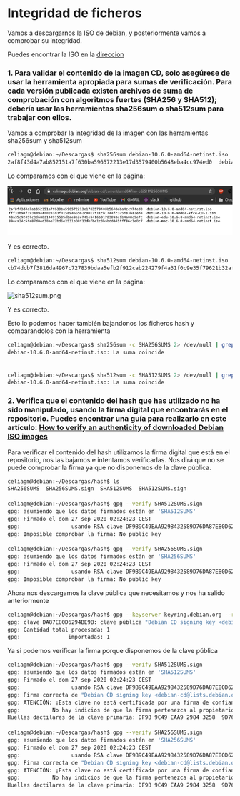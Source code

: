 # Integridad de ficheros

Vamos a descargarnos la ISO de debian, y posteriormente vamos a comprobar su integridad.

Puedes encontrar la ISO en la [direccion](https://cdimage.debian.org/debian-cd/current/amd64/iso-cd/)


### 1. Para validar el contenido de la imagen CD, solo asegúrese de usar la herramienta apropiada para sumas de verificación. Para cada versión publicada existen archivos de suma de comprobación con algoritmos fuertes (SHA256 y SHA512); debería usar las herramientas sha256sum o sha512sum para trabajar con ellos.

Vamos a comprobar la integridad de la imagen con las herramientas sha256sum y sha512sum

```sh
celiagm@debian:~/Descargas$ sha256sum debian-10.6.0-amd64-netinst.iso 
2af8f43d4a7ab852151a7f630ba596572213e17d3579400b5648eba4cc974ed0  debian-10.6.0-amd64-netinst.iso
```

Lo comparamos con el que viene en la página:

![sha256sum.png](https://github.com/CeliaGMqrz/integridad_firmas_autentificacion/blob/main/capturas/sha256sum.png)

Y es correcto.

```sh
celiagm@debian:~/Descargas$ sha512sum debian-10.6.0-amd64-netinst.iso 
cb74dcb7f3816da4967c727839bdaa5efb2f912cab224279f4a31f0c9e35f79621b32afe390195d5e142d66cedc03d42f48874eba76eae23d1fac22d618cb669  debian-10.6.0-amd64-netinst.iso
```
Lo comparamos con el que viene en la página:

![sha512sum.png](https://github.com/CeliaGMqrz/integridad_firmas_autentificacion/blob/main/capturas/sha512sum.png)

Y es correcto.

Esto lo podemos hacer también bajandonos los ficheros hash y comparandolos con la herramienta

```sh
celiagm@debian:~/Descargas$ sha256sum -c SHA256SUMS 2> /dev/null | grep debian-10.6.0-amd64-netinst.iso
debian-10.6.0-amd64-netinst.iso: La suma coincide


celiagm@debian:~/Descargas$ sha512sum -c SHA512SUMS 2> /dev/null | grep debian-10.6.0-amd64-netinst.iso
debian-10.6.0-amd64-netinst.iso: La suma coincide

```

### 2. Verifica que el contenido del hash que has utilizado no ha sido manipulado, usando la firma digital que encontrarás en el repositorio. Puedes encontrar una guía para realizarlo en este artículo: [How to verify an authenticity of downloaded Debian ISO images](https://linuxconfig.org/how-to-verify-an-authenticity-of-downloaded-debian-iso-images)


Para verificar el contenido del hash utilizamos la firma digital que está en el repositorio, nos las bajamos e intentamos verificarlas. Nos dirá que no se puede comprobar la firma ya que no disponemos de la clave pública.

```sh
celiagm@debian:~/Descargas/hash$ ls
SHA256SUMS  SHA256SUMS.sign  SHA512SUMS  SHA512SUMS.sign

celiagm@debian:~/Descargas/hash$ gpg --verify SHA512SUMS.sign 
gpg: asumiendo que los datos firmados están en 'SHA512SUMS'
gpg: Firmado el dom 27 sep 2020 02:24:23 CEST
gpg:                usando RSA clave DF9B9C49EAA9298432589D76DA87E80D6294BE9B
gpg: Imposible comprobar la firma: No public key

celiagm@debian:~/Descargas/hash$ gpg --verify SHA256SUMS.sign 
gpg: asumiendo que los datos firmados están en 'SHA256SUMS'
gpg: Firmado el dom 27 sep 2020 02:24:23 CEST
gpg:                usando RSA clave DF9B9C49EAA9298432589D76DA87E80D6294BE9B
gpg: Imposible comprobar la firma: No public key

```
Ahora nos descargamos la clave pública que necesitamos y nos ha salido anteriormente

```sh
celiagm@debian:~/Descargas/hash$ gpg --keyserver keyring.debian.org --recv 6294BE9B
gpg: clave DA87E80D6294BE9B: clave pública "Debian CD signing key <debian-cd@lists.debian.org>" importada
gpg: Cantidad total procesada: 1
gpg:               importadas: 1

```
Ya si podemos verificar la firma porque disponemos de la clave pública

```sh
celiagm@debian:~/Descargas/hash$ gpg --verify SHA512SUMS.sign 
gpg: asumiendo que los datos firmados están en 'SHA512SUMS'
gpg: Firmado el dom 27 sep 2020 02:24:23 CEST
gpg:                usando RSA clave DF9B9C49EAA9298432589D76DA87E80D6294BE9B
gpg: Firma correcta de "Debian CD signing key <debian-cd@lists.debian.org>" [desconocido]
gpg: ATENCIÓN: ¡Esta clave no está certificada por una firma de confianza!
gpg:          No hay indicios de que la firma pertenezca al propietario.
Huellas dactilares de la clave primaria: DF9B 9C49 EAA9 2984 3258  9D76 DA87 E80D 6294 BE9B

celiagm@debian:~/Descargas/hash$ gpg --verify SHA256SUMS.sign 
gpg: asumiendo que los datos firmados están en 'SHA256SUMS'
gpg: Firmado el dom 27 sep 2020 02:24:23 CEST
gpg:                usando RSA clave DF9B9C49EAA9298432589D76DA87E80D6294BE9B
gpg: Firma correcta de "Debian CD signing key <debian-cd@lists.debian.org>" [desconocido]
gpg: ATENCIÓN: ¡Esta clave no está certificada por una firma de confianza!
gpg:          No hay indicios de que la firma pertenezca al propietario.
Huellas dactilares de la clave primaria: DF9B 9C49 EAA9 2984 3258  9D76 DA87 E80D 6294 BE9B

```
